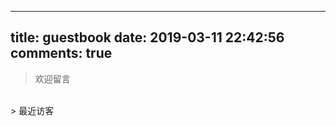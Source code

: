 
---
title: guestbook
date: 2019-03-11 22:42:56
comments: true
---

<blockquote class="blockquote-center">欢迎留言</blockquote>
<br/>
> 最近访客
<div class="ds-recent-visitors" data-num-items="28" data-avatar-size="42" id="ds-recent-visitors"></div>


